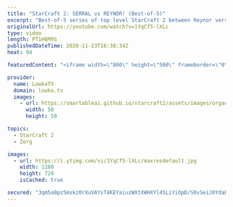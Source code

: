 ```yaml
---
title: "StarCraft 2: SERRAL vs REYNOR! (Best-of-5)"
excerpt: "Best-of-5 series of top level StarCraft 2 between Reynor versus Serral.  Serral cheesing: https://youtu.be/6F0UJmOXW3U  Become a YouTube member: https://lowko.tv/join Support my work on Patreon: http://www.patreon.com/lowkotv  My second channel: http://lowko.tv/morelowko Lowko Merch: http://lowko.tv/merch"
originalUrl: https://youtube.com/watch?v=1YqCf5-lXLc
type: video
length: PT1H6M9S
publishedDateTime: 2020-11-23T16:38:34Z
heat: 94

featuredContent: "<iframe width=\"800\" height=\"500\" frameborder=\"0\" src=\"https://www.youtube.com/embed/1YqCf5-lXLc\" allow=\"accelerometer; autoplay; encrypted-media; gyroscope; picture-in-picture\" allowfullscreen></iframe>"

provider:
  name: LowkoTV
  domain: lowko.tv
  images:
    - url: https://smartableai.github.io/starcraft2/assets/images/organizations/lowko.tv-50x50.jpg
      width: 50
      height: 50

topics:
  - StarCraft 2
  - Zerg

images:
  - url: https://i.ytimg.com/vi/1YqCf5-lXLc/maxresdefault.jpg
    width: 1280
    height: 720
    isCached: true

secured: "3qm5a0pz5mskz0rXuVAYsT4KEYaiuzWXtXWHXYl4SLiYiOpD/S0vSeiJ0YdaE2Ro4FsQTuAlx9rFyXm7NnrAaXJ+1ibmymUgFZ+BcBEdcX8wpKndNnv9fTaXWO24IZk7SPjdAwhojChfoypnneQEJ0tnmDY7K1G9kJl/pwHxly6cNaZxk4g8Fmay9fGvXi2fdgvTzDuK7LJnrmm94NCDhqQt4AfJomI5UvGIcna4vxBoWTADWB+GQM1XmJJMqJEJchauK91H75jXqYBde5dEPyfL3lpPU65yXY+5oBAwiZBjn7ysoEZtBvosv94DcvHFPp8JQDRqgVuAZii/tnwE6iTtqC3ngQ+90R9CyXqCvxVMulleJruePkPvjJd5yLDFagLJRMv+V75FZk5YHq3p5ncjjm2+XOBn0r4nRMVe5tHHSbXfWseiY67VVN1a1dBH;vqw00syHWZcyilJZ6NnS7w=="
---
```


